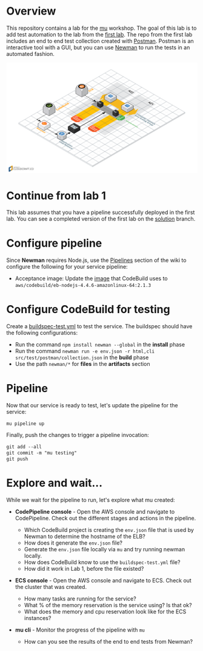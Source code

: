 # Overview
This repository contains a lab for the [mu](https://github.com/stelligent/mu) workshop.  The goal of this lab is to add test automation to the lab from the [first lab](https://github.com/stelligent/mu-workshop-lab1).  The repo from the first lab includes an end to end test collection created with [Postman](https://www.getpostman.com/).  Postman is an interactive tool with a GUI, but you can use [Newman](https://github.com/postmanlabs/newman) to run the tests in an automated fashion.

![Architecture Diagram](architecture.png)


# Continue from lab 1
This lab assumes that you have a pipeline successfully deployed in the first lab.  You can see a completed version of the first lab on the [solution](https://github.com/stelligent/mu-workshop-lab1/tree/solution) branch.

# Configure pipeline
Since **Newman** requires Node.js, use the [Pipelines](https://github.com/stelligent/mu/wiki/Pipelines#configuration) section of the wiki to configure the following for your service pipeline:

* Acceptance image: Update the [image](http://docs.aws.amazon.com/codebuild/latest/userguide/build-env-ref.html#build-env-ref-available) that CodeBuild uses to `aws/codebuild/eb-nodejs-4.4.6-amazonlinux-64:2.1.3`

# Configure CodeBuild for testing
Create a [buildspec-test.yml](http://docs.aws.amazon.com/codebuild/latest/userguide/build-spec-ref.html#build-spec-ref-syntax) to test the service.  The buildspec should have the following configurations:

* Run the command `npm install newman --global` in the **install** phase
* Run the command `newman run -e env.json -r html,cli src/test/postman/collection.json` in the **build** phase
* Use the path `newman/*` for **files** in the **artifacts** section

#  Pipeline
Now that our service is ready to test, let's update the pipeline for the service:

```
mu pipeline up
```

Finally, push the changes to trigger a pipeline invocation:

```
git add --all
git commit -m "mu testing"
git push
```


# Explore and wait...
While we wait for the pipeline to run, let's explore what mu created:

* **CodePipeline console** - Open the AWS console and navigate to CodePipeline.  Check out the different stages and actions in the pipeline.
    * Which CodeBuild project is creating the `env.json` file that is used by Newman to determine the hostname of the ELB?
    * How does it generate the `env.json` file?
    * Generate the `env.json` file locally via `mu` and try running newman locally.
    * How does CodeBuild know to use the `buildspec-test.yml` file?
    * How did it work in Lab 1, before the file existed?

* **ECS console** - Open the AWS console and navigate to ECS.  Check out the cluster that was created.
    * How many tasks are running for the service?
    * What % of the memory reservation is the service using?  Is that ok?
    * What does the memory and cpu reservation look like for the ECS instances?

* **mu cli** - Monitor the progress of the pipeline with `mu`
    * How can you see the results of the end to end tests from Newman?
